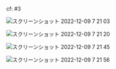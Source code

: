 cf: #3 


![スクリーンショット 2022-12-09 7 21 03](https://user-images.githubusercontent.com/997855/206618508-4e884427-81f9-432e-8466-6b721d8422ad.png)

![スクリーンショット 2022-12-09 7 21 20](https://user-images.githubusercontent.com/997855/206618548-63511a56-17b7-4f56-955e-07f6694dbec4.png)

![スクリーンショット 2022-12-09 7 21 45](https://user-images.githubusercontent.com/997855/206618643-b96fdfe3-71c7-4565-95e4-589ce7ff8822.png)

![スクリーンショット 2022-12-09 7 21 56](https://user-images.githubusercontent.com/997855/206618662-9a9cd960-e9aa-44b5-a5f4-d2d2158196c9.png)


<!--
![スクリーンショット 2022-11-30 20 47 14](https://user-images.githubusercontent.com/997855/204788668-216012d3-efec-454a-8b6a-f676656b4ba4.png)
-->
